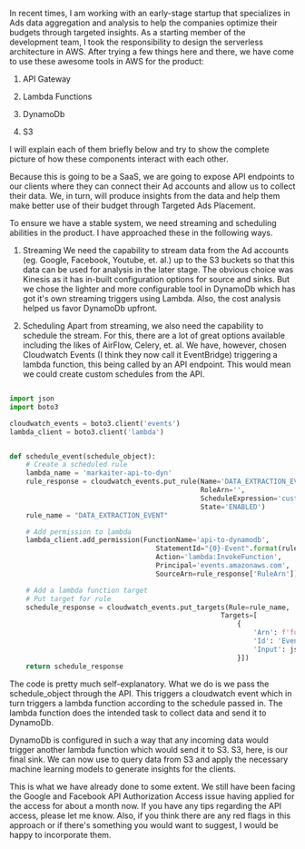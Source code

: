 In recent times, I am working with an early-stage startup that specializes in Ads data aggregation and analysis
to help the companies optimize their budgets through targeted insights. As a starting member of the development team,
I took the responsibility to design the serverless architecture in AWS. After trying a few things here and there, we have
come to use these awesome tools in AWS for the product:  

1. API Gateway

2. Lambda Functions

3. DynamoDb

4. S3

I will explain each of them briefly below and try to show the complete picture of how these components interact with each other.

Because this is going to be a SaaS, we are going to expose API endpoints to our clients where they can connect their Ad accounts and allow us to collect their data. We, in turn, will produce insights from the data and help them make better use of their budget
through Targeted Ads Placement.

To ensure we have a stable system, we need streaming and scheduling abilities in the product. I have approached these in the following ways.

1. Streaming
We need the capability to stream data from the Ad accounts (eg. Google, Facebook, Youtube, et. al.) up to the S3 buckets so that this data can be used for analysis in the later stage. The obvious choice was Kinesis as it has in-built configuration options for source and sinks. But we chose the lighter and more configurable tool in DynamoDb which has got it's own streaming triggers using Lambda. Also, the cost analysis helped us favor DynamoDb upfront.

2. Scheduling
Apart from streaming, we also need the capability to schedule the stream. For this, there are a lot of great options available including the likes of AirFlow, Celery, et. al. We have, however, chosen Cloudwatch Events (I think they now call it EventBridge) triggering a lambda function, this being called by an API endpoint. This would mean we could create custom schedules from the API. 

```python

import json
import boto3

cloudwatch_events = boto3.client('events')
lambda_client = boto3.client('lambda')


def schedule_event(schedule_object):
    # Create a scheduled rule
    lambda_name = 'markaiter-api-to-dyn'
    rule_response = cloudwatch_events.put_rule(Name='DATA_EXTRACTION_EVENT',  
                                               RoleArn='',  
                                               ScheduleExpression='custom_schedule_expression',  
                                               State='ENABLED')  
    rule_name = "DATA_EXTRACTION_EVENT"  

    # Add permission to lambda
    lambda_client.add_permission(FunctionName='api-to-dynamodb',  
                                    StatementId="{0}-Event".format(rule_name),  
                                    Action='lambda:InvokeFunction',  
                                    Principal='events.amazonaws.com',  
                                    SourceArn=rule_response['RuleArn'])  

    # Add a lambda function target
    # Put target for rule
    schedule_response = cloudwatch_events.put_targets(Rule=rule_name,  
                                                    Targets=[  
                                                        {  
                                                            'Arn': f'function_arn',  
                                                            'Id': 'EventsTargetID',  
                                                            'Input': json.dumps(schedule_object)  
                                                        }])  
    return schedule_response  

```

The code is pretty much self-explanatory. What we do is we pass the schedule_object through the API. This triggers a cloudwatch event which in turn triggers a lambda function according to the schedule passed in. The lambda function does the intended task to collect data and send it to DynamoDb.

DynamoDb is configured in such a way that any incoming data would trigger another lambda function which would send it to S3. S3, here, is our final sink. We can now use to query data from S3 and apply the necessary machine learning models to generate insights for the clients.  

This is what we have already done to some extent. We still have been facing the Google and Facebook API Authorization Access issue having applied for the access for about a month now. If you have any tips regarding the API access, please let me know. Also, if you think there are any red flags in this approach or if there's something you would want to suggest, I would be happy to incorporate them.